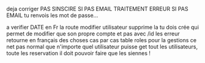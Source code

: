 deja corriger 
PAS SINSCIRE SI PAS EMAIL
TRAITEMENT ERREUR SI PAS EMAIL
tu renvois les mot de passe...

a verifier 
DATE en Fr
la route modifier utilisateur supprime la tu dois crée qui permet de modifier que son propre compte et pas avec /id
les erreur retourne en français des choses cas par cas 
table roles pour la gestions ce net pas normal que n'importe quel utilisateur puisse get tout les utilisateurs, toute les reservation il doit pouvoir faire que les siennes !

